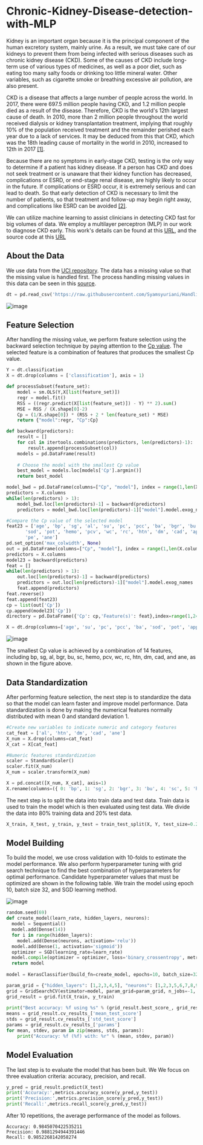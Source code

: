 # Chronic-Kidney-Disease-detection-with-MLP
Kidney is an important organ because it is the principal component of the human excretory system, mainly urine.
As a result, we must take care of our kidneys to prevent them from being infected with serious diseases such as chronic kidney disease (CKD).
Some of the causes of CKD include long-term use of various types of medicines, as well as a poor diet, such as eating too many salty foods or drinking too little mineral water. Other variables, such as cigarette smoke or breathing excessive air pollution, are also present.

CKD is a disease that affects a large number of people across the world. In 2017, there were 697.5 million people having CKD, and 1.2 million people died as a result of the disease. Therefore, CKD is the world's 12th largest cause of death. In 2010, more than 2 million people throughout the world received dialysis or kidney transplantation treatment, implying that roughly 10% of the population received treatment and the remainder perished each year due to a lack of services. It may be deduced from this that CKD, which was the 18th leading cause of mortality in the world in 2010, increased to 12th in 2017 [[1]](https://www.nature.com/articles/s41581-020-0268-7#:~:text=In%202017%2C%20CKD%20resulted%20in,%25%20of%20all%2Dcause%20mortality).

Because there are no symptoms in early-stage CKD, testing is the only way to determine if a patient has kidney disease. If a person has CKD and does not seek treatment or is unaware that their kidney function has decreased, complications or ESRD, or end-stage renal disease, are highly likely to occur in the future. If complications or ESRD occur, it is extremely serious and can lead to death. So that early detection of CKD is necessary to limit the number of patients, so that treatment and follow-up may begin right away, and complications like ESRD can be avoided [[2]](https://thesai.org/Publications/ViewPaper?Volume=10&Issue=8&Code=IJACSA&SerialNo=13).

We can utilize machine learning to assist clinicians in detecting CKD fast for big volumes of data. We employ a multilayer perceptron (MLP) in our work to diagnose CKD early. This work's details can be found at this [URL](https://github.com/Syamsyuriani/Chronic-Kidney-Disease-detection-with-MLP/blob/main/Mathematical-Modelling-of-Chronic-Kidney-Disease-with-MLP.pdf), and the source code at this [URL](https://github.com/Syamsyuriani/Chronic-Kidney-Disease-detection-with-MLP/blob/main/CKD%20detection%20with%20MLP.py)

## About the Data
We use data from the [UCI repository](https://archive.ics.uci.edu/ml/datasets/chronic_kidney_disease). The data has a missing value so that the missing value is handled first. The process handling missing values in this data can be seen in this [source](https://github.com/Syamsyuriani/Handling-missing-values-in-the-CKD-dataset).
```python
dt = pd.read_csv('https://raw.githubusercontent.com/Syamsyuriani/Handling-missing-values-in-the-CKD-dataset/main/Kidney_disease(Processed).csv')
```
![image](https://user-images.githubusercontent.com/72261134/151430339-feea6c86-48c0-4893-b5b9-3fcbae5835ae.png)

## Feature Selection
After handling the missing value, we perform feature selection using the backward selection technique by paying attention to the [Cp value](https://booksvooks.com/nonscrolablepdf/an-introduction-to-statistical-learning-with-applications-in-r-pdf.html). The selected feature is a combination of features that produces the smallest Cp value.
```python
Y = dt.classification
X = dt.drop(columns = ['classification'], axis = 1)

def processSubset(feature_set):
    model = sm.OLS(Y,X[list(feature_set)])
    regr = model.fit()
    RSS = ((regr.predict(X[list(feature_set)]) - Y) ** 2).sum()
    MSE = RSS / (X.shape[0]-2)
    Cp = (1/X.shape[0]) * (RSS + 2 * len(feature_set) * MSE)
    return {"model":regr, "Cp":Cp}

def backward(predictors):
    result = []   
    for col in itertools.combinations(predictors, len(predictors)-1):
        result.append(processSubset(col))    
    models = pd.DataFrame(result)
    
    # Choose the model with the smallest Cp value
    best_model = models.loc[models['Cp'].argmin()]
    return best_model

model_bwd = pd.DataFrame(columns=["Cp", "model"], index = range(1,len(X.columns))) 
predictors = X.columns
while(len(predictors) > 1):  
    model_bwd.loc[len(predictors)-1] = backward(predictors)
    predictors = model_bwd.loc[len(predictors)-1]["model"].model.exog_names 

#Compare the Cp value of the selected model
feat23 = ['age', 'bp', 'sg', 'al', 'su', 'pc', 'pcc', 'ba', 'bgr', 'bu', 'sc',
       'sod', 'pot', 'hemo', 'pcv', 'wc', 'rc', 'htn', 'dm', 'cad', 'appet',
       'pe', 'ane']
pd.set_option('max_colwidth', None)
out = pd.DataFrame(columns=["Cp", "model"], index = range(1,len(X.columns)))
predictors = X.columns
model23 = backward(predictors)
feat = []
while(len(predictors) > 1):
    out.loc[len(predictors)-1] = backward(predictors)
    predictors = out.loc[len(predictors)-1]["model"].model.exog_names
    feat.append(predictors)
feat.reverse()
feat.append(feat23)
cp = list(out['Cp'])
cp.append(model23['Cp'])
directory = pd.DataFrame({'Cp': cp,'Feature(s)': feat},index=range(1,24))

X = dt.drop(columns=['age', 'su', 'pc', 'pcc', 'ba', 'sod', 'pot', 'appet', 'pe'])
```
![image](https://user-images.githubusercontent.com/72261134/151427230-53231bc8-14c1-479f-9173-81af1c670065.png)

The smallest Cp value is achieved by a combination of 14 features, including bp, sg, al, bgr, bu, sc, hemo, pcv, wc, rc, htn, dm, cad, and ane, as shown in the figure above.

## Data Standardization
After performing feature selection, the next step is to standardize the data so that the model can learn faster and improve model performance. Data standardization is done by making the numerical features normally distributed with mean 0 and standard deviation 1.
```python
#Create new variables to indicate numeric and category features
cat_feat = ['al', 'htn', 'dm', 'cad', 'ane']
X_num = X.drop(columns=cat_feat)
X_cat = X[cat_feat]

#Numeric features standardization
scaler = StandardScaler()
scaler.fit(X_num)
X_num = scaler.transform(X_num)

X = pd.concat([X_num, X_cat], axis=1)
X.rename(columns=({ 0: 'bp', 1: 'sg', 2: 'bgr', 3: 'bu', 4: 'sc', 5: 'hemo', 6: 'pcv', 7: 'wc', 8: 'rc'}),inplace=True)
```
The next step is to split the data into train data and test data. Train data is used to train the model which is then evaluated using test data. We divide the data into 80% training data and 20% test data.
```python
X_train, X_test, y_train, y_test = train_test_split(X, Y, test_size=0.2, random_state = 42)
```
## Model Building
To build the model, we use cross validation with 10-folds to estimate the model performance.
We also perform hyperparameter tuning with grid search technique to find the best combination of hyperparameters for optimal performance.
Candidate hyperparameter values that must be optimized are shown in the following table.
We train the model using epoch 10, batch size 32, and SGD learning method.

![image](https://user-images.githubusercontent.com/72261134/151433149-d17ee482-2f36-4c4c-88d6-688a2cdfe878.png)

```python
random.seed(69)
def create_model(learn_rate, hidden_layers, neurons):
  model = Sequential()
  model.add(Dense(14))
  for i in range(hidden_layers):
    model.add(Dense(neurons, activation='relu'))
  model.add(Dense(1, activation='sigmoid'))
  optimizer = SGD(learning_rate=learn_rate)
  model.compile(optimizer = optimizer, loss='binary_crossentropy', metrics=['accuracy'])
  return model
 
model = KerasClassifier(build_fn=create_model, epochs=10, batch_size=32, verbose=0)

param_grid = {"hidden_layers": [1,2,3,4,5], "neurons": [1,2,3,5,6,7,8,9,10,11,12,13,14], "learn_rate": [0.0001, 0.001, 0.01, 0.1, 1]}
grid = GridSearchCV(estimator=model, param_grid=param_grid, n_jobs=-1, cv=10)
grid_result = grid.fit(X_train, y_train)
 
print("Best accuracy: %f using %s" % (grid_result.best_score_, grid_result.best_params_))
means = grid_result.cv_results_['mean_test_score']
stds = grid_result.cv_results_['std_test_score']
params = grid_result.cv_results_['params']
for mean, stdev, param in zip(means, stds, params):
    print("Accuracy: %f (%f) with: %r" % (mean, stdev, param))
```

## Model Evaluation
The last step is to evaluate the model that has been buit. We We focus on three evaluation criteria: accuracy, precision, and recall.

```python
y_pred = grid_result.predict(X_test)
print('Accuracy:',metrics.accuracy_score(y_pred,y_test))
print('Precision:',metrics.precision_score(y_pred,y_test))
print('Recall:',metrics.recall_score(y_pred,y_test))
```
After 10 repetitions, the average performance of the model as follows.
```
Accuracy: 0.9845070422535211
Precision: 0.9881294944391446
Recall: 0.9852268142058274
```

